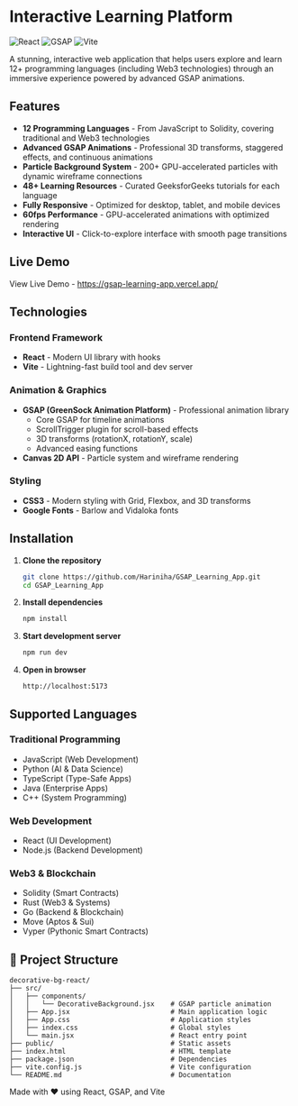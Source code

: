 # Interactive Learning Platform

![React](https://img.shields.io/badge/React-18.x-61dafb?style=for-the-badge&logo=react)
![GSAP](https://img.shields.io/badge/GSAP-3.x-88CE02?style=for-the-badge&logo=greensock)
![Vite](https://img.shields.io/badge/Vite-5.x-646CFF?style=for-the-badge&logo=vite)

A stunning, interactive web application that helps users explore and learn 12+ programming languages (including Web3 technologies) through an immersive experience powered by advanced GSAP animations.

## Features

- **12 Programming Languages** - From JavaScript to Solidity, covering traditional and Web3 technologies
- **Advanced GSAP Animations** - Professional 3D transforms, staggered effects, and continuous animations
- **Particle Background System** - 200+ GPU-accelerated particles with dynamic wireframe connections
- **48+ Learning Resources** - Curated GeeksforGeeks tutorials for each language
- **Fully Responsive** - Optimized for desktop, tablet, and mobile devices
- **60fps Performance** - GPU-accelerated animations with optimized rendering
- **Interactive UI** - Click-to-explore interface with smooth page transitions

## Live Demo

View Live Demo -    https://gsap-learning-app.vercel.app/



## Technologies

### Frontend Framework
- **React** - Modern UI library with hooks
- **Vite** - Lightning-fast build tool and dev server

### Animation & Graphics
- **GSAP (GreenSock Animation Platform)** - Professional animation library
  - Core GSAP for timeline animations
  - ScrollTrigger plugin for scroll-based effects
  - 3D transforms (rotationX, rotationY, scale)
  - Advanced easing functions
- **Canvas 2D API** - Particle system and wireframe rendering

### Styling
- **CSS3** - Modern styling with Grid, Flexbox, and 3D transforms
- **Google Fonts** - Barlow and Vidaloka fonts

##  Installation

1. **Clone the repository**
   ```bash
   git clone https://github.com/Hariniha/GSAP_Learning_App.git
   cd GSAP_Learning_App
   ```

2. **Install dependencies**
   ```bash
   npm install
   ```

3. **Start development server**
   ```bash
   npm run dev
   ```

4. **Open in browser**
   ```
   http://localhost:5173
   ```


##  Supported Languages

### Traditional Programming
- JavaScript (Web Development)
- Python (AI & Data Science)
- TypeScript (Type-Safe Apps)
- Java (Enterprise Apps)
- C++ (System Programming)

### Web Development
- React (UI Development)
- Node.js (Backend Development)

### Web3 & Blockchain
- Solidity (Smart Contracts)
- Rust (Web3 & Systems)
- Go (Backend & Blockchain)
- Move (Aptos & Sui)
- Vyper (Pythonic Smart Contracts)

## 📁 Project Structure

```
decorative-bg-react/
├── src/
│   ├── components/
│   │   └── DecorativeBackground.jsx    # GSAP particle animation
│   ├── App.jsx                         # Main application logic
│   ├── App.css                         # Application styles
│   ├── index.css                       # Global styles
│   └── main.jsx                        # React entry point
├── public/                             # Static assets
├── index.html                          # HTML template
├── package.json                        # Dependencies
├── vite.config.js                      # Vite configuration
└── README.md                           # Documentation
```


Made with ❤️ using React, GSAP, and Vite
